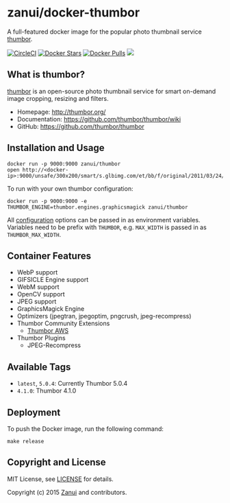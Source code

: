 # zanui/docker-thumbor

A full-featured docker image for the popular photo thumbnail service [thumbor](http://thumbor.org/).

[![CircleCI](https://img.shields.io/circleci/project/zanui/docker-thumbor.svg)](https://circleci.com/gh/zanui/docker-thumbor)
[![Docker Stars](https://img.shields.io/docker/stars/zanui/thumbor.svg)](https://registry.hub.docker.com/u/zanui/thumbor/star)
[![Docker Pulls](https://img.shields.io/docker/pulls/zanui/thumbor.svg)]()
[![](https://badge.imagelayers.io/zanui/thumbor:latest.svg)](https://imagelayers.io/?images=zanui/thumbor:latest 'Get your own badge on imagelayers.io')

## What is thumbor?

[thumbor](http://thumbor.org/) is an open-source photo thumbnail service for smart on-demand image cropping, resizing and filters.

* Homepage: http://thumbor.org/
* Documentation: https://github.com/thumbor/thumbor/wiki
* GitHub: https://github.com/thumbor/thumbor

## Installation and Usage

    docker run -p 9000:9000 zanui/thumbor
    open http://<docker-ip>:9000/unsafe/300x200/smart/s.glbimg.com/et/bb/f/original/2011/03/24/VN0JiwzmOw0b0lg.jpg

To run with your own thumbor configuration:

    docker run -p 9000:9000 -e THUMBOR_ENGINE=thumbor.engines.graphicsmagick zanui/thumbor

All [configuration](https://github.com/zanui/docker-thumbor/blob/master/build/templates/thumbor.conf.j2) options can be passed in as environment variables. Variables need to be prefix with `THUMBOR`, e.g. `MAX_WIDTH` is passed in as `THUMBOR_MAX_WIDTH`.

## Container Features

- WebP support
- GIFSICLE Engine support
- WebM support
- OpenCV support
- JPEG support
- GraphicsMagick Engine
- Optimizers (jpegtran, jpegoptim, pngcrush, jpeg-recompress)
- Thumbor Community Extensions
  - [Thumbor AWS](https://github.com/thumbor-community/aws)
- Thumbor Plugins
  - JPEG-Recompress

## Available Tags

* `latest`, `5.0.4`: Currently Thumbor 5.0.4
* `4.1.0`: Thumbor 4.1.0

## Deployment

To push the Docker image, run the following command:

    make release

## Copyright and License

MIT License, see [LICENSE](LICENSE.md) for details.

Copyright (c) 2015 [Zanui](https://www.zanui.com.au) and contributors.
